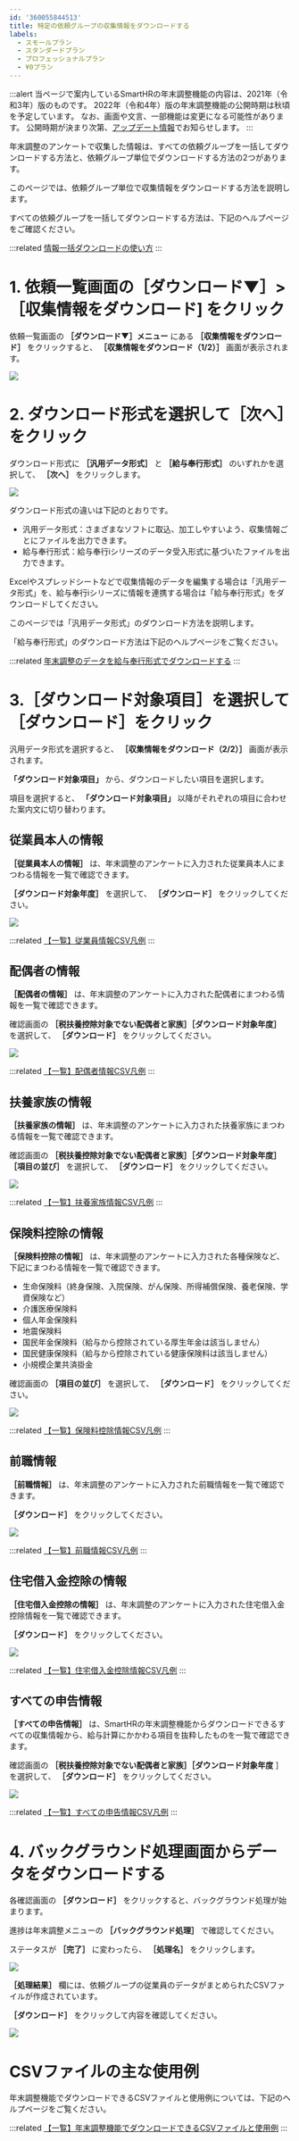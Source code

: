 ```yaml
---
id: '360055844513'
title: 特定の依頼グループの収集情報をダウンロードする
labels:
  - スモールプラン
  - スタンダードプラン
  - プロフェッショナルプラン
  - ¥0プラン
---
```

:::alert
当ページで案内しているSmartHRの年末調整機能の内容は、2021年（令和3年）版のものです。
2022年（令和4年）版の年末調整機能の公開時期は秋頃を予定しています。
なお、画面や文言、一部機能は変更になる可能性があります。
公開時期が決まり次第、[アップデート情報](https://smarthr.jp/update)でお知らせします。
:::

年末調整のアンケートで収集した情報は、すべての依頼グループを一括してダウンロードする方法と、依頼グループ単位でダウンロードする方法の2つがあります。

このページでは、依頼グループ単位で収集情報をダウンロードする方法を説明します。

すべての依頼グループを一括してダウンロードする方法は、下記のヘルプページをご確認ください。

:::related
[情報一括ダウンロードの使い方](https://knowledge.smarthr.jp/hc/ja/articles/4405396080025)
:::

# 1\. 依頼一覧画面の［ダウンロード▼］>［収集情報をダウンロード\] をクリック

依頼一覧画面の **［ダウンロード▼］メニュー**  にある **［収集情報をダウンロード］** をクリックすると、 **［収集情報をダウンロード（1/2）］** 画面が表示されます。

![](./_______SmartHR____________-8.png)

# 2\. ダウンロード形式を選択して［次へ］をクリック

ダウンロード形式に **［汎用データ形式］** と **［給与奉行形式］** のいずれかを選択して、 **［次へ］** をクリックします。

![](./mceclip0.png)

ダウンロード形式の違いは下記のとおりです。

- 汎用データ形式：さまざまなソフトに取込、加工しやすいよう、収集情報ごとにファイルを出力できます。
- 給与奉行形式：給与奉行iシリーズのデータ受入形式に基づいたファイルを出力できます。

Excelやスプレッドシートなどで収集情報のデータを編集する場合は「汎用データ形式」を、給与奉行iシリーズに情報を連携する場合は「給与奉行形式」をダウンロードしてください。

このページでは「汎用データ形式」のダウンロード方法を説明します。

「給与奉行形式」のダウンロード方法は下記のヘルプページをご覧ください。

:::related
[年末調整のデータを給与奉行形式でダウンロードする](https://knowledge.smarthr.jp/hc/ja/articles/360035370233)
:::

# 3.［ダウンロード対象項目］を選択して［ダウンロード］をクリック

汎用データ形式を選択すると、 **［収集情報をダウンロード（2/2）］** 画面が表示されます。

 **「ダウンロード対象項目」** から、ダウンロードしたい項目を選択します。

項目を選択すると、 **「ダウンロード対象項目」** 以降がそれぞれの項目に合わせた案内文に切り替わります。

## 従業員本人の情報

 **［従業員本人の情報］** は、年末調整のアンケートに入力された従業員本人にまつわる情報を一覧で確認できます。

 **［ダウンロード対象年度］** を選択して、 **［ダウンロード］** をクリックしてください。

![](./00________SmartHR____________.png)

:::related
[【一覧】従業員情報CSV凡例](https://knowledge.smarthr.jp/hc/ja/articles/360055845153)
:::

## 配偶者の情報

 **［配偶者の情報］** は、年末調整のアンケートに入力された配偶者にまつわる情報を一覧で確認できます。

確認画面の **［税扶養控除対象でない配偶者と家族］［ダウンロード対象年度］** を選択して、 **［ダウンロード］** をクリックしてください。

![](./01________SmartHR____________.png)

:::related
[【一覧】配偶者情報CSV凡例](https://knowledge.smarthr.jp/hc/ja/articles/360055932213)
:::

## 扶養家族の情報

 **［扶養家族の情報］** は、年末調整のアンケートに入力された扶養家族にまつわる情報を一覧で確認できます。

確認画面の **［税扶養控除対象でない配偶者と家族］［ダウンロード対象年度］［項目の並び］** を選択して、 **［ダウンロード］** をクリックしてください。

![](./02________SmartHR____________.png)

:::related
[【一覧】扶養家族情報CSV凡例](https://knowledge.smarthr.jp/hc/ja/articles/360054141614)
:::

## 保険料控除の情報

 **［保険料控除の情報］** は、年末調整のアンケートに入力された各種保険など、下記にまつわる情報を一覧で確認できます。

- 生命保険料（終身保険、入院保険、がん保険、所得補償保険、養老保険、学資保険など）
- 介護医療保険料
- 個人年金保険料
- 地震保険料
- 国民年金保険料（給与から控除されている厚生年金は該当しません）
- 国民健康保険料（給与から控除されている健康保険料は該当しません）
- 小規模企業共済掛金

確認画面の **［項目の並び］** を選択して、 **［ダウンロード］** をクリックしてください。

![](./03________SmartHR____________.png)

:::related
[【一覧】保険料控除情報CSV凡例](https://knowledge.smarthr.jp/hc/ja/articles/360054586574)
:::

## 前職情報

 **［前職情報］** は、年末調整のアンケートに入力された前職情報を一覧で確認できます。

 **［ダウンロード］** をクリックしてください。

![](./04________SmartHR____________.png)

:::related
[【一覧】前職情報CSV凡例](https://knowledge.smarthr.jp/hc/ja/articles/360035657454)
:::

## 住宅借入金控除の情報

 **［住宅借入金控除の情報］** は、年末調整のアンケートに入力された住宅借入金控除情報を一覧で確認できます。

 **［ダウンロード］** をクリックしてください。

![](./05________SmartHR____________.png)

:::related
[【一覧】住宅借入金控除情報CSV凡例](https://knowledge.smarthr.jp/hc/ja/articles/360056627593)
:::

## すべての申告情報

 **［すべての申告情報］** は、SmartHRの年末調整機能からダウンロードできるすべての収集情報から、給与計算にかかわる項目を抜粋したものを一覧で確認できます。

確認画面の **［税扶養控除対象でない配偶者と家族］［ダウンロード対象年度** ］を選択して、 **［ダウンロード］** をクリックしてください。

![](./06________SmartHR____________.png)

:::related
[【一覧】すべての申告情報CSV凡例](https://knowledge.smarthr.jp/hc/ja/articles/360056629453)
:::

# 4\. バックグラウンド処理画面からデータをダウンロードする

各確認画面の **［ダウンロード］** をクリックすると、バックグラウンド処理が始まります。

進捗は年末調整メニューの **［バックグラウンド処理］** で確認してください。

ステータスが **［完了］** に変わったら、 **［処理名］** をクリックします。

![](./_______SmartHR____________-5.png)

 **［処理結果］** 欄には、依頼グループの従業員のデータがまとめられたCSVファイルが作成されています。

 **［ダウンロード］** をクリックして内容を確認してください。

![](./_______SmartHR____________-7.png)

# CSVファイルの主な使用例

年末調整機能でダウンロードできるCSVファイルと使用例については、下記のヘルプページをご覧ください。

:::related
[【一覧】年末調整機能でダウンロードできるCSVファイルと使用例](https://knowledge.smarthr.jp/hc/ja/articles/4405369856281)
:::
